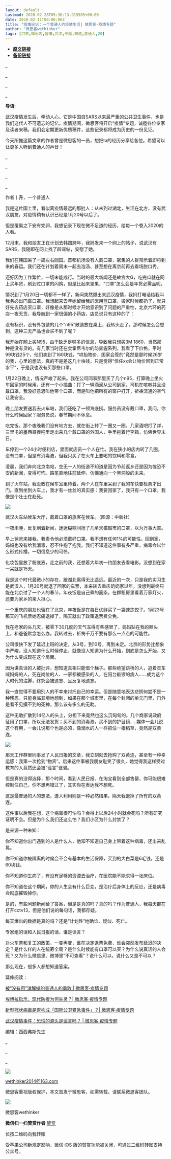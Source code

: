 ```yaml
---
layout: default
Lastmod: 2020-02-28T09:36:13.915505+00:00
date: 2020-02-11T00:00:00Z
title: "疫情日记：一个普通人的疫情生活| 微思客·疫情专题"
author: "微思客wethinker"
tags: [口罩,微思客,疫情,武汉,专题,知道,普通人,20]
---
```


* [**原文链接**](http://mp.weixin.qq.com/s?__biz=MzA4Nzc3MDIxMA==&mid=2247490285&idx=1&sn=a4bd1a2d8b08c201a00b377fab51a825&chksm=90350fe0a74286f66f02fc6afd09f60d738a4abeab7173566d7029e668dab042de550db35e3e#rd)
* [**备份链接**](http://archive.ph/9X7ZR)


\_

\_

\_

\_

**导语:**

武汉疫情发生后，牵动人心。它是中国自SARS以来最严重的公共卫生事件，也是我们这代人不可遗忘的记忆。疫情期间，微思客将开启“疫情”专题，诚邀各位专家及读者来稿，我们会定期更新优质稿件，这些记录都将成为历史的一份见证。

今天所推这篇文章的作者曾是微思客的一员，想把ta的经历分享给各位。希望可以让更多人听到普通人的声音！

\_

\_

\_

\_

作者丨**升**，一个普通人

我是这片国土里，看似离疫情最远的那批人：从未到过湖北，生活在北方，没有武汉朋友，对疫情稍有认识已经是1月20号以后了。

但是覆巢之下安有完卵，我想记录下现在微不足道的经历，给每一个卷入2020的人看。

12月末，我和朋友正在计划去韩国跨年，我妈发来一个网上的帖子，说武汉有SARS，我随即在网上找了辟谣帖，安慰了她。

我们在韩国呆了一周左右回国。首都机场没有人戴口罩，密集的人群预示着即将到来的春运。我们还在计划着周末一起去泡汤、甚至想在离京前再去看场脱口秀。

还好因为工作繁忙，一切未能成行。当时的最大新闻还是故宫大G，吃完瓜就在网上买年货，刷到过口罩的闪购，但是比起来坚果，“口罩”怎么会是年货必需品呢。

情况到了1月20日一切都不一样了，新闻突然爆出来武汉疫情，我妈打电话给我叫我务必出门戴口罩。我想起来去年她留给我的医用蓝口罩，搬家时候都扔了，就只好先去药店买口罩，好像是从那时候才开始意识到了问题的严重性，北京六环的药店一夜无货，我导航到一家很偏的小药店，店员说只有这种的了：

没有标识，没有外包装的几个“n95”散装放在桌上，我转头走了。那时候怎么会想到，这种三无产品也会买不到了呢？

我开始在网上买N95，由于缺乏足够多的信息，导致我只想买3M 1860，当然那种是没有货的。有几家当时还在卖霍尼韦尔的防雾霾系列，我看了下价格，平时99块钱25个，他们卖到了160块钱，“哄抬物价，国家会管的”竟然是那时候26岁的我，心里的想法，真的不是差这几十块钱，只是觉得“信任xx会让物价回到正常水平”，于是我也没有买那些口罩。

1月22日晚上，情况严峻了起来。我在公司同事那里买了几个n95，打算晚上坐火车回家的时候用。还有一个小插曲：打了一辆滴滴从公司到家，司机在咳嗽并且没戴口罩，我没好意思叫他带个口罩，而是叫他把所有的窗户打开，祈祷流通的空气让我安全。

晚上朋友要送我去火车站，我们还吃了一顿海底捞。服务员没有戴口罩，我问，你什么时候回家？服务员说，春节期间不休息。

吃完饭，那个夜晚我们没有地方去，就在街上转了一圈又一圈。几家酒吧打了烊，三里屯的墨西哥餐吧里走出来几个戴口罩的外国人，手里拖着行李箱，仿佛世界末日。

车停到一个24小时便利店，里面就店员一个人在忙。我在狭小的店内转了几圈，没有口罩，但是有消毒液，但我只买了在火车上要喝的饮料和零食。

凌晨，我们奔向北京南站，空无一人的街道不知道是因为节前返乡还是因为惶恐不安的新闻，变得可怖。路笔直地往前延伸，仿佛通向一个黑洞般的未来。

到了火车站，我没敢在候车室里待着，两个人在车里呆到了我的车快要检票才出门。直到坐到火车上，我才有一丝丝的真实感：我要回家了，我只有一个口罩，我像是个壮士在赴死。

![](/images/post/a272c98298976acfb8fac90804d219d6.jpg)

武汉火车站候车大厅，戴着口罩的旅客在候车。（图源：中新社）

一夜未睡，反复刷着新闻，迷迷糊糊间抢了几单天猫超市的口罩，以为万事大吉。

早上爸爸来接我，我责令他必须戴好口罩。我不想有任何1%的可能性。回到家，妈妈也没有给我消毒，忍不住抱了抱我。我们不知道这件事有多严重，病毒会以什么形式传播，一切信息少的可怜。

化妆包里放了粉底液，走之前的我，还想着大年初一约朋友去看电影。没想到在家一呆就是15天。

我是这个时代最微小的存在，跟湖北离得无比遥远。最近的一次，只是我的实习生是武汉人，1月20号就退了回家的车票，本来转去重庆奶奶家过年，没想到最终只能在北京过了一个人的春节，年夜饭是自己煮的面条，在群租房里看着万家灯火，还要为家乡的亲人担心。

一个重庆的朋友也留在了北京，年夜饭是在每日优鲜买了一袋速冻饺子。1月23号那天的飞机票她忍痛退掉了，隔天就出了政策退票费全免。

我在老家的头几天，被零下30几度的天气冻得有些感冒了，妈妈贴在我的额头上，和爸爸默念怎么办。我转过去，祈祷千万不要有那么一点点的可能性。

公司很快下发了延迟上班的决定，从3号，到10号，再到未定。北京的形势比想象中严峻。没人知道什么时候停止，就像没人知道为什么开始，到底是怎么开始，又为什么变成现在这个局面。

因为讲真话的人被批评，想知道真相只能借个梯子。那些绝望跳桥的人，追着灵车喊妈妈的人，死在岗位的人、一家都被感染的人，在阳台敲锣的病人......成为这个大时代的注脚，终究会被遗忘、且反复地遗忘。

我一直觉得不要用别人的不幸来衬托自己的幸运。但是随意地表达悲悯何尝不是一种残忍。只能身临其境地想到，如果在那个城市里，在每个封闭的单元门里，门外是看不见摸不到的死神，那么该有多么的无助。

这种无助扩散到14亿人的头上，分担下来竟然也这么沉甸甸的。几个商家说政府征用了口罩，所以无法发货；买不到的消毒液，买不到的护目镜.....媒体一会儿说这个有用，一会儿说那个也是必须，像溺水的人一样抓住一根稻草，竟然是双黄连。

![](/images/post/4c7d7a772a019317e553fc5e1e24c475.jpg)

那天工作群里同事发了人民日报的文章，我立刻就去抢购了双黄连，甚至有一种幸运感：我第一次抢到“物资”。后来这件事被我朋友耻笑了很久，她觉得我这样受过教育的人竟然还会被“谣言”诓骗。

但是真的没得选择，那个时间，看到人民日报、在淘宝看到全部售罄，你可能很难控制住自己，你不想再错过了，其实你在表达我不想死。

这是最普通的人的想法，遭人利用则是一种必然结果。隔天我退掉了所有的双黄连。

这件事以后我在想，这个病毒很可怕吗？会得上以后24小时就会死吗？所有研究证明不会。但是为什么我们还这么怕？我们小区为什么封禁了？

是来源一种未知：

你不知道你出门遇到的人是什么人，他知不知道自己身上带着这种病毒，还出来乱晃。

你不知道你被隔离的时候会不会有基本的生活保障，买到的大白菜是6毛钱，还是60块钱。

你不知道你生病了，有没有足够的资源去治疗，在医院能不能求得一张床位。

你不知道在这个期间，你的人生会有什么巨变，是治疗后身体上的反应，还是病毒会彻底摧毁掉你。

是的，有些问题新闻给了答案，但是是真的吗？真的吗？作为普通人，我每天都在打开cctv13，但是他们说的每句话，我都存疑。

每天爆出的数据是真的吗？还是“计划性”地确诊、疑似、死亡。

专家组的话和人民日报的话，谁是谣言？

对火车票和复工的政策，一变再变，谁在决定退票免费、谁会突然发布延迟的决定？是什么样的人在统筹全局？是什么时候能有口罩可以买？为什么说真话的人会死？又为什么微信里、微博里“不可查看”？说什么可以，说什么又是不可以？

那么现在，很多人都想知道答案。

延伸阅读：

[被“没有用”消解掉的普通人的勇敢 | 微思客·疫情专题](http://mp.weixin.qq.com/s?__biz=MzA4Nzc3MDIxMA==&mid=2247490281&idx=1&sn=321733e11e8341e5eb62551ed7046a72&chksm=90350fe4a74286f2ce02b36c4aaeee889807d737f48ff620a9a6510cd5b99fc5f6f2c36da111&scene=21#wechat_redirect)  

[埃博拉启示，现代防疫为何失灵？| 微思客·疫情专题](http://mp.weixin.qq.com/s?__biz=MzA4Nzc3MDIxMA==&mid=2247490274&idx=1&sn=b5250ef82a7e1a4fb0be12887cba03c3&chksm=90350fefa74286f9bb70f8f022608cfe3a14c834a9f21a469dabcba8b2947c554397b0314b4b&scene=21#wechat_redirect)  

[新型冠状病毒是否构成「国际公卫紧急事件」？| 微思客·疫情专题](http://mp.weixin.qq.com/s?__biz=MzA4Nzc3MDIxMA==&mid=2247490268&idx=1&sn=ca734f33cc6c916e2d58253358d005bc&chksm=90350fd1a74286c73c1ed640b7369d19437d6dc3f51f7121abc638be4bde4160022d883e04cc&scene=21#wechat_redirect)  

[武汉疫情事件：恐慌的源头是谣言吗？ | 微思客·疫情专题](http://mp.weixin.qq.com/s?__biz=MzA4Nzc3MDIxMA==&mid=2247490264&idx=1&sn=ce9d9064586d5246466ed356a8f1342f&chksm=90350fd5a74286c32e067fe0291c468e408db743abee6e73bc1f205765a3f79c914ecff34c29&scene=21#wechat_redirect)  

编辑：西西弗斯先生

\_

\_

\_

![](/images/post/d48442760c6d947bc585f60f728a76bd.jpg)

wethinker2014@163.com

微思客重视版权保护，本文首发于微思客，如需转载，请联系微思客团队。

![](/images/post/289d38fae46f030db3966ba29afe08a1.jpg)

微思客wethinker

 **微信扫一扫赞赏作者** [赞赏](##)

长按二维码向我转账

受苹果公司新规定影响，微信 iOS 版的赞赏功能被关闭，可通过二维码转账支持公众号。

